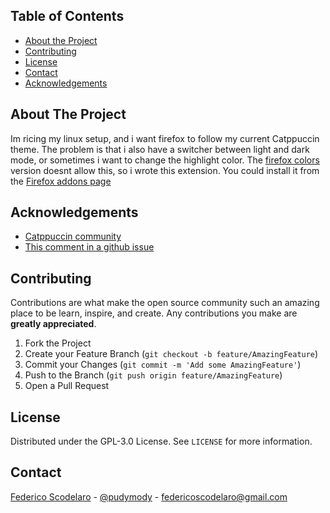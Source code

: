 <!--
*** Thanks for checking out this README Template. If you have a suggestion that would
*** make this better, please fork the repo and create a pull request or simply open
*** an issue with the tag "enhancement".
*** Thanks again! Now go create something AMAZING! :D
***
***
***
*** To avoid retyping too much info. Do a search and replace for the following:
*** github_username, repo, twitter_handle, email
-->


<!-- TABLE OF CONTENTS -->
## Table of Contents

* [About the Project](#about-the-project)
* [Contributing](#contributing)
* [License](#license)
* [Contact](#contact)
* [Acknowledgements](#acknowledgements)



<!-- ABOUT THE PROJECT -->
## About The Project
Im ricing my linux setup, and i want firefox to follow my current Catppuccin theme. The problem is that i also have a switcher between light and dark mode, or sometimes i want to change the highlight color. The [firefox colors](https://github.com/catppuccin/firefox) version doesnt allow this, so i wrote this extension. You could install it from the [Firefox addons page](https://addons.mozilla.org/en-US/firefox/addon/catppuccin-selector/)

<!-- ACKNOWLEDGEMENTS -->
## Acknowledgements

* [Catppuccin community](https://github.com/catppuccin/catppuccin)
* [This comment in a github issue](https://github.com/skhzhang/time-based-themes/issues/31#issuecomment-1436449643)

<!-- CONTRIBUTING -->
## Contributing

Contributions are what make the open source community such an amazing place to be learn, inspire, and create. Any contributions you make are **greatly appreciated**.

1. Fork the Project
2. Create your Feature Branch (`git checkout -b feature/AmazingFeature`)
3. Commit your Changes (`git commit -m 'Add some AmazingFeature'`)
4. Push to the Branch (`git push origin feature/AmazingFeature`)
5. Open a Pull Request



<!-- LICENSE -->
## License

Distributed under the GPL-3.0 License. See `LICENSE` for more information.



<!-- CONTACT -->
## Contact

[Federico Scodelaro](https://federicoscodelaro.com) - [@pudymody](https://twitter.com/pudymody) - federicoscodelaro@gmail.com
